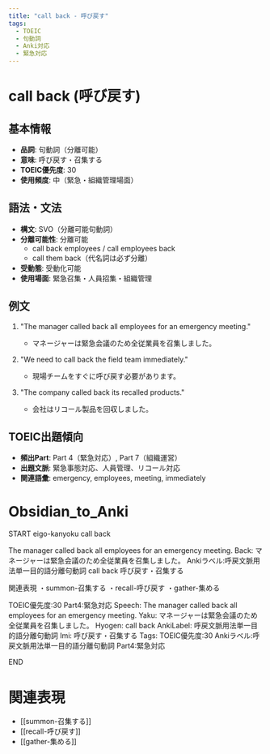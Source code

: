 ```yaml
---
title: "call back - 呼び戻す"
tags:
  - TOEIC
  - 句動詞
  - Anki対応
  - 緊急対応
---
```


# call back (呼び戻す)

## 基本情報
- **品詞**: 句動詞（分離可能）
- **意味**: 呼び戻す・召集する
- **TOEIC優先度**: 30
- **使用頻度**: 中（緊急・組織管理場面）

## 語法・文法
- **構文**: SVO（分離可能句動詞）
- **分離可能性**: 分離可能
  - call back employees / call employees back
  - call them back（代名詞は必ず分離）
- **受動態**: 受動化可能
- **使用場面**: 緊急召集・人員招集・組織管理

## 例文
1. "The manager called back all employees for an emergency meeting."
   - マネージャーは緊急会議のため全従業員を召集しました。

2. "We need to call back the field team immediately."
   - 現場チームをすぐに呼び戻す必要があります。

3. "The company called back its recalled products."
   - 会社はリコール製品を回収しました。

## TOEIC出題傾向
- **頻出Part**: Part 4（緊急対応）, Part 7（組織運営）
- **出題文脈**: 緊急事態対応、人員管理、リコール対応
- **関連語彙**: emergency, employees, meeting, immediately

# Obsidian_to_Anki
START
eigo-kanyoku
call back

The manager called back all employees for an emergency meeting.
Back: 
マネージャーは緊急会議のため全従業員を召集しました。
Ankiラベル:呼戻文脈用法単一目的語分離句動詞
call back
呼び戻す・召集する

関連表現
・summon-召集する
・recall-呼び戻す
・gather-集める

TOEIC優先度:30
Part4:緊急対応
Speech: The manager called back all employees for an emergency meeting.
Yaku: マネージャーは緊急会議のため全従業員を召集しました。
Hyogen: call back
AnkiLabel: 呼戻文脈用法単一目的語分離句動詞
Imi: 呼び戻す・召集する
Tags: TOEIC優先度:30 Ankiラベル:呼戻文脈用法単一目的語分離句動詞 Part4:緊急対応
<!--ID: 1754243390986-->
END

# 関連表現
- [[summon-召集する]]
- [[recall-呼び戻す]]
- [[gather-集める]]